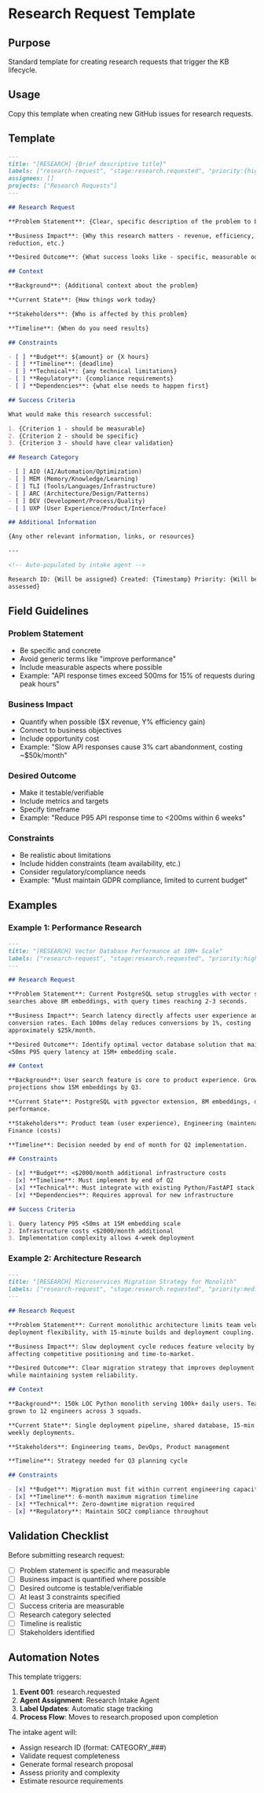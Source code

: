 # Research Request Template

## Purpose

Standard template for creating research requests that trigger the KB lifecycle.

## Usage

Copy this template when creating new GitHub issues for research requests.

## Template

```markdown
---
title: "[RESEARCH] {Brief descriptive title}"
labels: ["research-request", "stage:research.requested", "priority:{high|medium|low}"]
assignees: []
projects: ["Research Requests"]
---

## Research Request

**Problem Statement**: {Clear, specific description of the problem to be solved}

**Business Impact**: {Why this research matters - revenue, efficiency, risk
reduction, etc.}

**Desired Outcome**: {What success looks like - specific, measurable outcomes}

## Context

**Background**: {Additional context about the problem}

**Current State**: {How things work today}

**Stakeholders**: {Who is affected by this problem}

**Timeline**: {When do you need results}

## Constraints

- [ ] **Budget**: ${amount} or {X hours}
- [ ] **Timeline**: {deadline}
- [ ] **Technical**: {any technical limitations}
- [ ] **Regulatory**: {compliance requirements}
- [ ] **Dependencies**: {what else needs to happen first}

## Success Criteria

What would make this research successful:

1. {Criterion 1 - should be measurable}
2. {Criterion 2 - should be specific}
3. {Criterion 3 - should have clear validation}

## Research Category

- [ ] AIO (AI/Automation/Optimization)
- [ ] MEM (Memory/Knowledge/Learning)
- [ ] TLI (Tools/Languages/Infrastructure)
- [ ] ARC (Architecture/Design/Patterns)
- [ ] DEV (Development/Process/Quality)
- [ ] UXP (User Experience/Product/Interface)

## Additional Information

{Any other relevant information, links, or resources}

---

<!-- Auto-populated by intake agent -->

Research ID: {Will be assigned} Created: {Timestamp} Priority: {Will be
assessed}
```

## Field Guidelines

### Problem Statement

- Be specific and concrete
- Avoid generic terms like "improve performance"
- Include measurable aspects where possible
- Example: "API response times exceed 500ms for 15% of requests during peak
  hours"

### Business Impact

- Quantify when possible ($X revenue, Y% efficiency gain)
- Connect to business objectives
- Include opportunity cost
- Example: "Slow API responses cause 3% cart abandonment, costing ~$50k/month"

### Desired Outcome

- Make it testable/verifiable
- Include metrics and targets
- Specify timeframe
- Example: "Reduce P95 API response time to <200ms within 6 weeks"

### Constraints

- Be realistic about limitations
- Include hidden constraints (team availability, etc.)
- Consider regulatory/compliance needs
- Example: "Must maintain GDPR compliance, limited to current budget"

## Examples

### Example 1: Performance Research

```markdown
---
title: "[RESEARCH] Vector Database Performance at 10M+ Scale"
labels: ["research-request", "stage:research.requested", "priority:high"]
---

## Research Request

**Problem Statement**: Current PostgreSQL setup struggles with vector similarity
searches above 8M embeddings, with query times reaching 2-3 seconds.

**Business Impact**: Search latency directly affects user experience and
conversion rates. Each 100ms delay reduces conversions by 1%, costing
approximately $25k/month.

**Desired Outcome**: Identify optimal vector database solution that maintains
<50ms P95 query latency at 15M+ embedding scale.

## Context

**Background**: User search feature is core to product experience. Growth
projections show 15M embeddings by Q3.

**Current State**: PostgreSQL with pgvector extension, 8M embeddings, degrading
performance.

**Stakeholders**: Product team (user experience), Engineering (maintenance),
Finance (costs)

**Timeline**: Decision needed by end of month for Q2 implementation.

## Constraints

- [x] **Budget**: <$2000/month additional infrastructure costs
- [x] **Timeline**: Must implement by end of Q2
- [x] **Technical**: Must integrate with existing Python/FastAPI stack
- [x] **Dependencies**: Requires approval for new infrastructure

## Success Criteria

1. Query latency P95 <50ms at 15M embedding scale
2. Infrastructure costs <$2000/month additional
3. Implementation complexity allows 4-week deployment
```

### Example 2: Architecture Research

```markdown
---
title: "[RESEARCH] Microservices Migration Strategy for Monolith"
labels: ["research-request", "stage:research.requested", "priority:medium"]
---

## Research Request

**Problem Statement**: Current monolithic architecture limits team velocity and
deployment flexibility, with 15-minute builds and deployment coupling.

**Business Impact**: Slow deployment cycle reduces feature velocity by ~30%,
affecting competitive positioning and time-to-market.

**Desired Outcome**: Clear migration strategy that improves deployment frequency
while maintaining system reliability.

## Context

**Background**: 150k LOC Python monolith serving 100k+ daily users. Team has
grown to 12 engineers across 3 squads.

**Current State**: Single deployment pipeline, shared database, 15-min builds,
weekly deployments.

**Stakeholders**: Engineering teams, DevOps, Product management

**Timeline**: Strategy needed for Q3 planning cycle

## Constraints

- [x] **Budget**: Migration must fit within current engineering capacity
- [x] **Timeline**: 6-month maximum migration timeline
- [x] **Technical**: Zero-downtime migration required
- [x] **Regulatory**: Maintain SOC2 compliance throughout
```

## Validation Checklist

Before submitting research request:

- [ ] Problem statement is specific and measurable
- [ ] Business impact is quantified where possible
- [ ] Desired outcome is testable/verifiable
- [ ] At least 3 constraints specified
- [ ] Success criteria are measurable
- [ ] Research category selected
- [ ] Timeline is realistic
- [ ] Stakeholders identified

## Automation Notes

This template triggers:

1. **Event 001**: research.requested
2. **Agent Assignment**: Research Intake Agent
3. **Label Updates**: Automatic stage tracking
4. **Process Flow**: Moves to research.proposed upon completion

The intake agent will:

- Assign research ID (format: CATEGORY_###)
- Validate request completeness
- Generate formal research proposal
- Assess priority and complexity
- Estimate resource requirements

